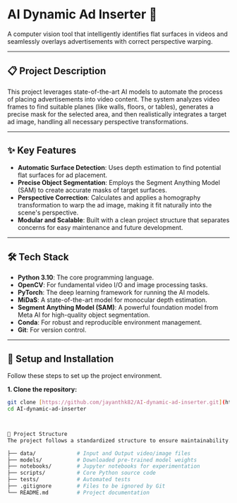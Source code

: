 # AI Dynamic Ad Inserter 🤖

A computer vision tool that intelligently identifies flat surfaces in videos and seamlessly overlays advertisements with correct perspective warping.



---

## 📋 Project Description

This project leverages state-of-the-art AI models to automate the process of placing advertisements into video content. The system analyzes video frames to find suitable planes (like walls, floors, or tables), generates a precise mask for the selected area, and then realistically integrates a target ad image, handling all necessary perspective transformations.

---

## ✨ Key Features

-   **Automatic Surface Detection**: Uses depth estimation to find potential flat surfaces for ad placement.
-   **Precise Object Segmentation**: Employs the Segment Anything Model (SAM) to create accurate masks of target surfaces.
-   **Perspective Correction**: Calculates and applies a homography transformation to warp the ad image, making it fit naturally into the scene's perspective.
-   **Modular and Scalable**: Built with a clean project structure that separates concerns for easy maintenance and future development.

---

## 🛠️ Tech Stack

-   **Python 3.10**: The core programming language.
-   **OpenCV**: For fundamental video I/O and image processing tasks.
-   **PyTorch**: The deep learning framework for running the AI models.
-   **MiDaS**: A state-of-the-art model for monocular depth estimation.
-   **Segment Anything Model (SAM)**: A powerful foundation model from Meta AI for high-quality object segmentation.
-   **Conda**: For robust and reproducible environment management.
-   **Git**: For version control.

---

## 🚀 Setup and Installation

Follow these steps to set up the project environment.

**1. Clone the repository:**
```bash
git clone [https://github.com/jayanthk82/AI-dynamic-ad-inserter.git](https://github.com/jayanthk82/AI-dynamic-ad-inserter.git)
cd AI-dynamic-ad-inserter



📂 Project Structure
The project follows a standardized structure to ensure maintainability.

├── data/             # Input and Output video/image files
├── models/           # Downloaded pre-trained model weights
├── notebooks/        # Jupyter notebooks for experimentation
├── scripts/          # Core Python source code
├── tests/            # Automated tests
├── .gitignore        # Files to be ignored by Git
└── README.md         # Project documentation